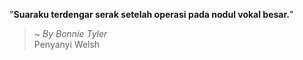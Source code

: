 "**Suaraku terdengar serak setelah operasi pada nodul vokal besar.**"

> ~ _By Bonnie Tyler_  
Penyanyi Welsh
